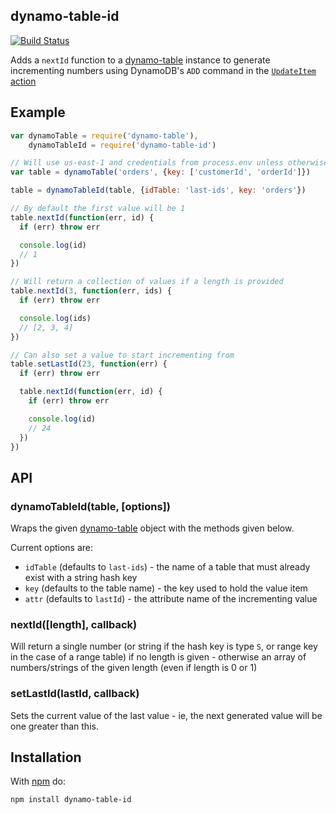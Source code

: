 dynamo-table-id
---------------

[![Build Status](https://secure.travis-ci.org/mhart/dynamo-table-id.png?branch=master)](http://travis-ci.org/mhart/dynamo-table-id)

Adds a `nextId` function to a [dynamo-table](https://github.com/mhart/dynamo-table) instance to
generate incrementing numbers using DynamoDB's `ADD` command in the
[`UpdateItem` action](http://docs.aws.amazon.com/amazondynamodb/latest/APIReference/API_UpdateItem.html)

Example
-------

```javascript
var dynamoTable = require('dynamo-table'),
    dynamoTableId = require('dynamo-table-id')

// Will use us-east-1 and credentials from process.env unless otherwise specified
var table = dynamoTable('orders', {key: ['customerId', 'orderId']})

table = dynamoTableId(table, {idTable: 'last-ids', key: 'orders'})

// By default the first value will be 1
table.nextId(function(err, id) {
  if (err) throw err

  console.log(id)
  // 1
})

// Will return a collection of values if a length is provided
table.nextId(3, function(err, ids) {
  if (err) throw err

  console.log(ids)
  // [2, 3, 4]
})

// Can also set a value to start incrementing from
table.setLastId(23, function(err) {
  if (err) throw err

  table.nextId(function(err, id) {
    if (err) throw err

    console.log(id)
    // 24
  })
})

```

API
---

### dynamoTableId(table, [options])

Wraps the given [dynamo-table](https://github.com/mhart/dynamo-table) object with the methods given below.

Current options are:

  - `idTable` (defaults to `last-ids`) - the name of a table that must already exist with a string hash key
  - `key` (defaults to the table name) - the key used to hold the value item
  - `attr` (defaults to `lastId`) - the attribute name of the incrementing value

### nextId([length], callback)

Will return a single number (or string if the hash key is type `S`, or range key in the case of a range table) if
no length is given - otherwise an array of numbers/strings of the given length (even if length is 0 or 1)

### setLastId(lastId, callback)

Sets the current value of the last value - ie, the next generated value will be one greater than this.

Installation
------------

With [npm](http://npmjs.org/) do:

```
npm install dynamo-table-id
```

